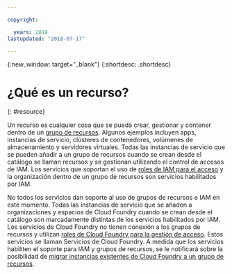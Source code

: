 ```yaml
---

copyright:

  years: 2018
lastupdated: "2018-07-17"

---
```


{:new_window: target="_blank"}
{:shortdesc: .shortdesc}


# ¿Qué es un recurso?
{: #resource}

Un recurso es cualquier cosa que se pueda crear, gestionar y contener dentro de un [grupo de recursos](/docs/resources/resourcegroups.html#rgs). Algunos ejemplos incluyen apps, instancias de servicio, clústeres de contenedores, volúmenes de almacenamiento y servidores virtuales. Todas las instancias de servicio que se pueden añadir a un grupo de recursos cuando se crean desde el catálogo se llaman recursos y se gestionan utilizando el control de accesos de IAM. Los servicios que soportan el uso de [roles de IAM para el acceso](/docs/iam/users_roles.html#iamusermanrol) y la organización dentro de un grupo de recursos son servicios habilitados por IAM.

No todos los servicios dan soporte al uso de grupos de recursos e IAM en este momento. Todas las instancias de servicio que se añaden a organizaciones y espacios de Cloud Foundry cuando se crean desde el catálogo son marcadamente distintas de los servicios habilitados por IAM. Los servicios de Cloud Foundry no tienen conexión a los grupos de recursos y utilizan [roles de Cloud Foundry para la gestión de acceso](/docs/iam/cfaccess.html#cfaccess). Estos servicios se llaman Servicios de Cloud Foundry. A medida que los servicios habiliten el soporte para IAM y grupos de recursos, se le notificará sobre la posibilidad de [migrar instancias existentes de Cloud Foundry a un grupo de recursos](/docs/resources/instance_migration.html#migrate).

